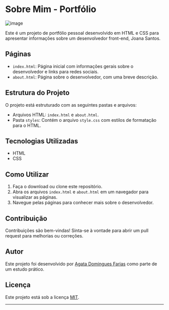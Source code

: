 # Sobre Mim - Portfólio
![image](https://github.com/htadmg/Portifilo_Alura/assets/124289385/f5c0ae3b-5b2f-463e-b751-53cb46ed615c)

Este é um projeto de portfólio pessoal desenvolvido em HTML e CSS para apresentar informações sobre um desenvolvedor front-end, Joana Santos. 

## Páginas
- `index.html`: Página inicial com informações gerais sobre o desenvolvedor e links para redes sociais.
- `about.html`: Página sobre o desenvolvedor, com uma breve descrição.

## Estrutura do Projeto
O projeto está estruturado com as seguintes pastas e arquivos:
- Arquivos HTML: `index.html` e `about.html`.
- Pasta `styles`: Contém o arquivo `style.css` com estilos de formatação para o HTML.

## Tecnologias Utilizadas
- HTML
- CSS

## Como Utilizar
1. Faça o download ou clone este repositório.
2. Abra os arquivos `index.html` e `about.html` em um navegador para visualizar as páginas.
3. Navegue pelas páginas para conhecer mais sobre o desenvolvedor.


## Contribuição
Contribuições são bem-vindas! Sinta-se à vontade para abrir um pull request para melhorias ou correções.

## Autor
Este projeto foi desenvolvido por [Agata Domingues Farias](https://www.linkedin.com/in/agatadominguesfarias/) como parte de um estudo prático.

## Licença

Este projeto está sob a licença [MIT](LICENSE).

---
